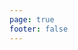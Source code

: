 ```yaml
---
page: true
footer: false
---
```


<script setup>
import { useData } from 'vitepress'
import Page from './components/DeveloperPage.vue'

const { page } = useData()
</script>

<Page :developerId="page.params.developerId" />
